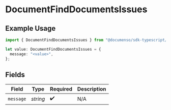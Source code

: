 # DocumentFindDocumentsIssues

## Example Usage

```typescript
import { DocumentFindDocumentsIssues } from "@documenso/sdk-typescript/models/errors";

let value: DocumentFindDocumentsIssues = {
  message: "<value>",
};
```

## Fields

| Field              | Type               | Required           | Description        |
| ------------------ | ------------------ | ------------------ | ------------------ |
| `message`          | *string*           | :heavy_check_mark: | N/A                |